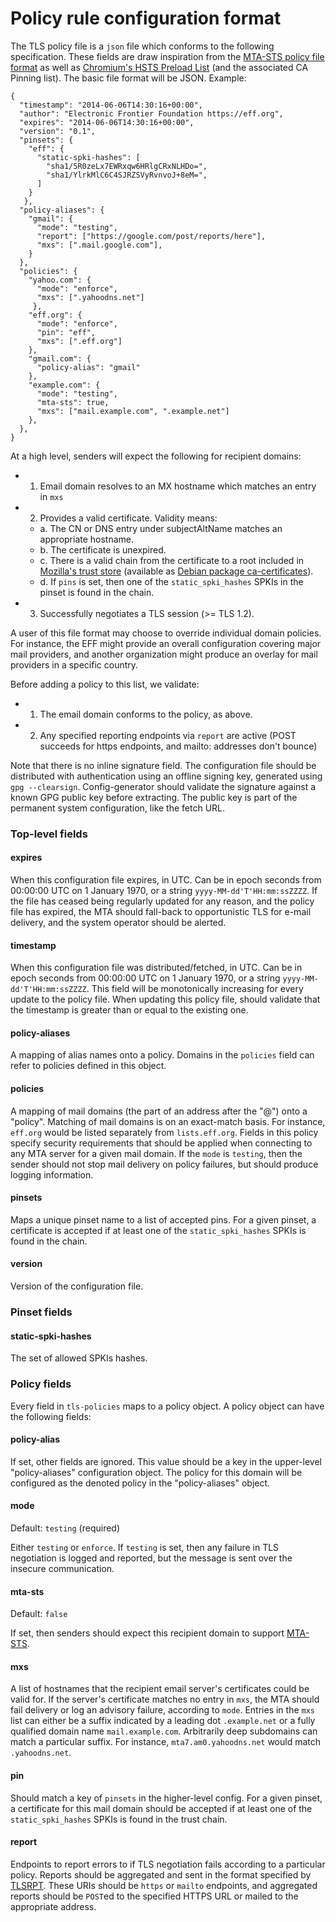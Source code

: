 # Policy rule configuration format

The TLS policy file is a `json` file which conforms to the following specification. These fields are draw inspiration from the [MTA-STS policy file format](https://tools.ietf.org/html/draft-ietf-uta-mta-sts) as well as [Chromium's HSTS Preload List](https://src.chromium.org/chrome/trunk/src/net/http/transport_security_state_static.json) (and the associated CA Pinning list).
The basic file format will be JSON. Example:

```
{
  "timestamp": "2014-06-06T14:30:16+00:00",
  "author": "Electronic Frontier Foundation https://eff.org",
  "expires": "2014-06-06T14:30:16+00:00",
  "version": "0.1",
  "pinsets": {
    "eff": {
      "static-spki-hashes": [
        "sha1/5R0zeLx7EWRxqw6HRlgCRxNLHDo=",
        "sha1/YlrkMlC6C4SJRZSVyRvnvoJ+8eM=",
      ]
    }
   },
  "policy-aliases": {
    "gmail": {
      "mode": "testing",
      "report": ["https://google.com/post/reports/here"],
      "mxs": [".mail.google.com"],
    }
  },
  "policies": {
    "yahoo.com": {
      "mode": "enforce",
      "mxs": [".yahoodns.net"]
     },
    "eff.org": {
      "mode": "enforce",
      "pin": "eff",
      "mxs": [".eff.org"]
    },
    "gmail.com": {
      "policy-alias": "gmail"
    },
    "example.com": {
      "mode": "testing",
      "mta-sts": true,
      "mxs": ["mail.example.com", ".example.net"]
    },
  },
}
```

At a high level, senders will expect the following for recipient domains:
 - 1. Email domain resolves to an MX hostname which matches an entry in `mxs`
 - 2. Provides a valid certificate. Validity means:
    - a. The CN or DNS entry under subjectAltName matches an appropriate hostname.
    - b. The certificate is unexpired.
    - c. There is a valid chain from the certificate to a root included in [Mozilla's trust store](https://www.mozilla.org/en-US/about/governance/policies/security-group/certs/included/) (available as [Debian package ca-certificates](https://packages.debian.org/sid/ca-certificates)).
    - d. If `pins` is set, then one of the `static_spki_hashes` SPKIs in the pinset is found in the chain.
 - 3. Successfully negotiates a TLS session (>= TLS 1.2).

A user of this file format may choose to override individual domain policies. For instance, the EFF might provide an overall configuration covering major mail providers, and another organization might produce an overlay for mail providers in a specific country.

Before adding a policy to this list, we validate:
 - 1. The email domain conforms to the policy, as above.
 - 2. Any specified reporting endpoints via `report` are active (POST succeeds for https endpoints, and mailto: addresses don't bounce)

Note that there is no inline signature field. The configuration file should be distributed with authentication using an offline signing key, generated using `gpg --clearsign`. Config-generator should validate the signature against a known GPG public key before extracting. The public key is part of the permanent system configuration, like the fetch URL.

### Top-level fields
#### expires
When this configuration file expires, in UTC. Can be in epoch seconds from 00:00:00 UTC on 1 January 1970, or a string `yyyy-MM-dd'T'HH:mm:ssZZZZ`. If the file has ceased being regularly updated for any reason, and the policy file has expired, the MTA should fall-back to opportunistic TLS for e-mail delivery, and the system operator should be alerted.

#### timestamp
When this configuration file was distributed/fetched, in UTC. Can be in epoch seconds from 00:00:00 UTC on 1 January 1970, or a string `yyyy-MM-dd'T'HH:mm:ssZZZZ`. This field will be monotonically increasing for every update to the policy file. When updating this policy file, should validate that the timestamp is greater than or equal to the existing one.

#### policy-aliases
A mapping of alias names onto a policy. Domains in the `policies` field can refer to policies defined in this object.

#### policies
A mapping of mail domains (the part of an address after the "@") onto a "policy". Matching of mail domains is on an exact-match basis. For instance, `eff.org` would be listed separately from `lists.eff.org`. Fields in this policy specify security requirements that should be applied when connecting to any MTA server for a given mail domain. If the `mode` is `testing`, then the sender should not stop mail delivery on policy failures, but should produce logging information.

#### pinsets
Maps a unique pinset name to a list of accepted pins. For a given pinset, a certificate is accepted if at least one of the `static_spki_hashes` SPKIs is found in the chain.

#### version
Version of the configuration file.

### Pinset fields
#### static-spki-hashes
The set of allowed SPKIs hashes.

### Policy fields
Every field in `tls-policies` maps to a policy object. A policy object can have the following fields:

#### policy-alias

If set, other fields are ignored. This value should be a key in the upper-level "policy-aliases" configuration object. The policy for this domain will be configured as the denoted policy in the "policy-aliases" object.

#### mode
Default: `testing` (required)

Either `testing` or `enforce`. If `testing` is set, then any failure in TLS negotiation is logged and reported, but the message is sent over the insecure communication.

#### mta-sts
Default: `false`

If set, then senders should expect this recipient domain to support [MTA-STS](https://tools.ietf.org/html/draft-ietf-uta-mta-sts).

#### mxs

A list of hostnames that the recipient email server's certificates could be valid for. If the server's certificate matches no entry in `mxs`, the MTA should fail delivery or log an advisory failure, according to `mode`. Entries in the `mxs` list can either be a suffix indicated by a leading dot `.example.net` or a fully qualified domain name `mail.example.com`. Arbitrarily deep subdomains can match a particular suffix. For instance, `mta7.am0.yahoodns.net` would match `.yahoodns.net`.

#### pin

Should match a key of `pinsets` in the higher-level config. For a given pinset, a certificate for this mail domain should be accepted if at least one of the `static_spki_hashes` SPKIs is found in the trust chain.

#### report

Endpoints to report errors to if TLS negotiation fails according to a particular policy. Reports should be aggregated and sent in the format specified by [TLSRPT](https://tools.ietf.org/html/draft-ietf-uta-smtp-tlsrpt). These URIs should be `https` or `mailto` endpoints, and aggregated reports should be `POST`ed to the specified HTTPS URL or mailed to the appropriate address.
